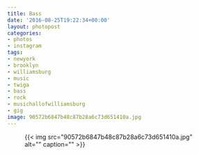 ```yaml
---
title: Bass
date: '2016-08-25T19:22:34+00:00'
layout: photopost
categories:
- photos
- instagram
tags:
- newyork
- brooklyn
- williamsburg
- music
- twiga
- bass
- rock
- musichallofwilliamsburg
- gig
image: 90572b6847b48c87b28a6c73d651410a.jpg
---
```


<figure class="photo photo--square">
  {{< img src="90572b6847b48c87b28a6c73d651410a.jpg" alt="" caption="" >}}

</figure>




